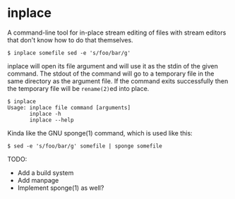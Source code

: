 inplace
=======

A command-line tool for in-place stream editing of files with stream
editors that don't know how to do that themselves.

    $ inplace somefile sed -e 's/foo/bar/g'

inplace will open its file argument and will use it as the stdin of
the given command.  The stdout of the command will go to a temporary
file in the same directory as the argument file.  If the command exits
successfully then the temporary file will be `rename(2)`ed into place.

    $ inplace
    Usage: inplace file command [arguments]
           inplace -h
           inplace --help

Kinda like the GNU sponge(1) command, which is used like this:

    $ sed -e 's/foo/bar/g' somefile | sponge somefile

TODO:
 - Add a build system
 - Add manpage
 - Implement sponge(1) as well?
